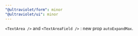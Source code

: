 ```yaml
---
"@ultraviolet/form": minor
"@ultraviolet/ui": minor
---
```


`<TextArea />` and `<TextAreaField />` : new prop `autoExpandMax`.
